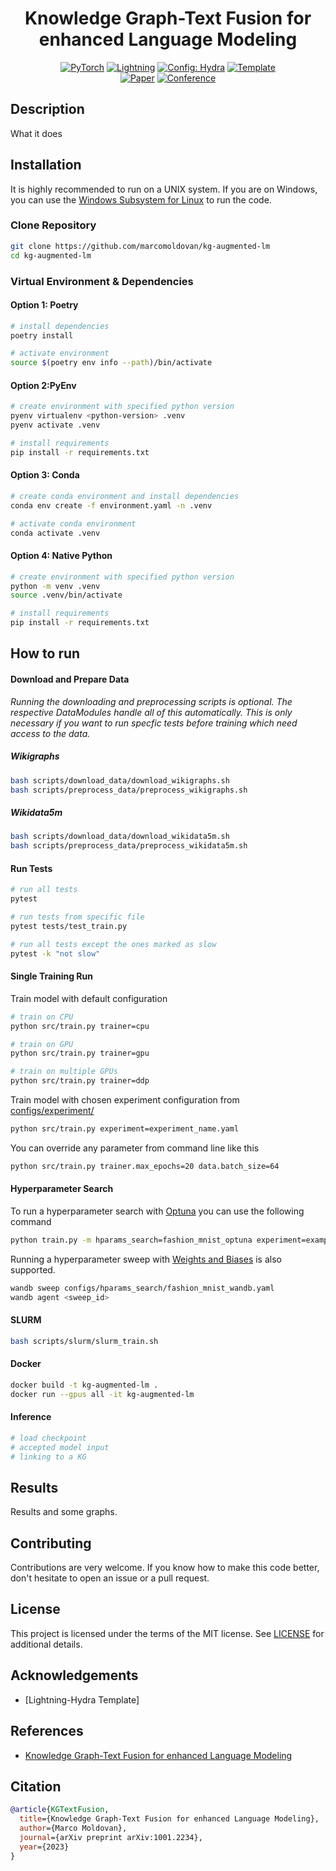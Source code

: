 <div align="center">

# Knowledge Graph-Text Fusion for enhanced Language Modeling

<a href="https://pytorch.org/get-started/locally/"><img alt="PyTorch" src="https://img.shields.io/badge/PyTorch-ee4c2c?logo=pytorch&logoColor=white"></a>
<a href="https://pytorchlightning.ai/"><img alt="Lightning" src="https://img.shields.io/badge/-Lightning-792ee5?logo=pytorchlightning&logoColor=white"></a>
<a href="https://hydra.cc/"><img alt="Config: Hydra" src="https://img.shields.io/badge/Config-Hydra-89b8cd"></a>
<a href="https://github.com/ashleve/lightning-hydra-template"><img alt="Template" src="https://img.shields.io/badge/-Lightning--Hydra--Template-017F2F?style=flat&logo=github&labelColor=gray"></a><br>
[![Paper](http://img.shields.io/badge/paper-arxiv.1001.2234-B31B1B.svg)](https://www.nature.com/articles/nature14539)
[![Conference](http://img.shields.io/badge/AnyConference-year-4b44ce.svg)](https://papers.nips.cc/paper/2020)

</div>

## Description

What it does

## Installation

It is highly recommended to run on a UNIX system. If you are on Windows, you can use the [Windows Subsystem for Linux](https://docs.microsoft.com/en-us/windows/wsl/install-win10) to run the code.

### Clone Repository

```bash
git clone https://github.com/marcomoldovan/kg-augmented-lm
cd kg-augmented-lm
```

### Virtual Environment & Dependencies

#### Option 1: Poetry

```bash
# install dependencies
poetry install

# activate environment
source $(poetry env info --path)/bin/activate
```	

#### Option 2:PyEnv

```bash
# create environment with specified python version
pyenv virtualenv <python-version> .venv
pyenv activate .venv

# install requirements
pip install -r requirements.txt
```

#### Option 3: Conda

```bash
# create conda environment and install dependencies
conda env create -f environment.yaml -n .venv

# activate conda environment
conda activate .venv
```

#### Option 4: Native Python

```bash
# create environment with specified python version
python -m venv .venv
source .venv/bin/activate

# install requirements
pip install -r requirements.txt
```

## How to run

#### Download and Prepare Data

_Running the downloading and preprocessing scripts is optional. The respective DataModules handle all of this automatically. This is only necessary if you want to run specfic tests before training which need access to the data._
##### Wikigraphs

```bash
bash scripts/download_data/download_wikigraphs.sh
bash scripts/preprocess_data/preprocess_wikigraphs.sh
```

##### Wikidata5m

```bash
bash scripts/download_data/download_wikidata5m.sh
bash scripts/preprocess_data/preprocess_wikidata5m.sh
```


#### Run Tests

```bash
# run all tests
pytest

# run tests from specific file
pytest tests/test_train.py

# run all tests except the ones marked as slow
pytest -k "not slow"
```

#### Single Training Run

Train model with default configuration

```bash
# train on CPU
python src/train.py trainer=cpu

# train on GPU
python src/train.py trainer=gpu

# train on multiple GPUs
python src/train.py trainer=ddp
```

Train model with chosen experiment configuration from [configs/experiment/](configs/experiment/)

```bash
python src/train.py experiment=experiment_name.yaml
```

You can override any parameter from command line like this

```bash
python src/train.py trainer.max_epochs=20 data.batch_size=64
```

#### Hyperparameter Search

To run a hyperparameter search with [Optuna](https://optuna.org/) you can use the following command

```bash
python train.py -m hparams_search=fashion_mnist_optuna experiment=example
```

Running a hyperparameter sweep with [Weights and Biases](https://wandb.ai/site) is also supported.

```bash
wandb sweep configs/hparams_search/fashion_mnist_wandb.yaml
wandb agent <sweep_id>
```

#### SLURM

```bash
bash scripts/slurm/slurm_train.sh
```

#### Docker

```bash
docker build -t kg-augmented-lm .
docker run --gpus all -it kg-augmented-lm
```

#### Inference

```bash
# load checkpoint
# accepted model input
# linking to a KG
```

## Results

Results and some graphs.

## Contributing

Contributions are very welcome. If you know how to make this code better, don't hesitate to open an issue or a pull request.

## License

This project is licensed under the terms of the MIT license. See [LICENSE](LICENSE) for additional details.

## Acknowledgements

- [Lightning-Hydra Template]

## References

- [Knowledge Graph-Text Fusion for enhanced Language Modeling](https://www.nature.com/articles/nature14539)

## Citation

```bibtex
@article{KGTextFusion,
  title={Knowledge Graph-Text Fusion for enhanced Language Modeling},
  author={Marco Moldovan},
  journal={arXiv preprint arXiv:1001.2234},
  year={2023}
}
```
